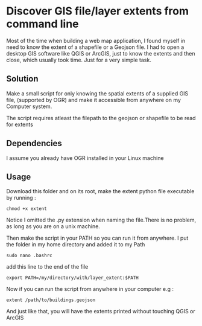 # Discover GIS file/layer extents from command line
Most of the time when building a web map application, I found myself in need to
know the extent of a shapefile or a Geojson file. I had to open a desktop GIS
software like QGIS or ArcGIS, just to know the extents and then close, which
usually took time. Just for a very simple task.

## Solution
Make a small script for only knowing the spatial extents of a supplied GIS file,
(supported by OGR) and make it accessible from anywhere on my Computer system.

The script requires atleast the filepath to the geojson or shapefile to be read for extents


## Dependencies
I assume you  already  have OGR installed in your Linux machine

## Usage
Download this folder and on its root, make the extent python file executable by
running :

    chmod +x extent

Notice I omitted the .py extension when naming the file.There is no problem, as
long as you are on a unix machine.

Then make the script in your PATH so you can run it from anywhere. I put the
folder in my home directory and added it to my Path

    sudo nano .bashrc

add this line to the end of the file

    export PATH=/my/directory/with/layer_extent:$PATH

Now if you can run the script from anywhere in your computer e.g :

    extent /path/to/buildings.geojson

And just like that, you will have the extents printed without touching QGIS or
ArcGIS
